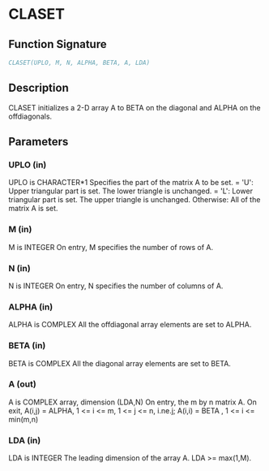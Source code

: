 # CLASET

## Function Signature

```fortran
CLASET(UPLO, M, N, ALPHA, BETA, A, LDA)
```

## Description


 CLASET initializes a 2-D array A to BETA on the diagonal and
 ALPHA on the offdiagonals.

## Parameters

### UPLO (in)

UPLO is CHARACTER*1 Specifies the part of the matrix A to be set. = 'U': Upper triangular part is set. The lower triangle is unchanged. = 'L': Lower triangular part is set. The upper triangle is unchanged. Otherwise: All of the matrix A is set.

### M (in)

M is INTEGER On entry, M specifies the number of rows of A.

### N (in)

N is INTEGER On entry, N specifies the number of columns of A.

### ALPHA (in)

ALPHA is COMPLEX All the offdiagonal array elements are set to ALPHA.

### BETA (in)

BETA is COMPLEX All the diagonal array elements are set to BETA.

### A (out)

A is COMPLEX array, dimension (LDA,N) On entry, the m by n matrix A. On exit, A(i,j) = ALPHA, 1 <= i <= m, 1 <= j <= n, i.ne.j; A(i,i) = BETA , 1 <= i <= min(m,n)

### LDA (in)

LDA is INTEGER The leading dimension of the array A. LDA >= max(1,M).

